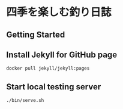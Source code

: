 # 四季を楽しむ釣り日誌

## Getting Started

## Install Jekyll for GitHub page

```
docker pull jekyll/jekyll:pages
```

## Start local testing server

```
./bin/serve.sh
```

